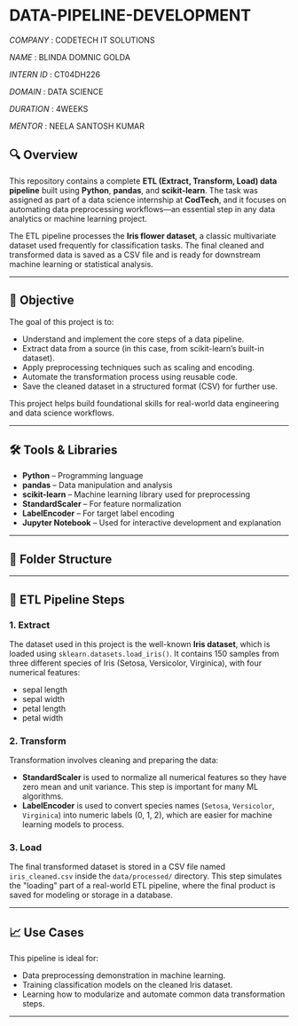 # DATA-PIPELINE-DEVELOPMENT

*COMPANY* :  CODETECH IT SOLUTIONS

*NAME* :  BLINDA DOMNIC GOLDA

*INTERN ID* :  CT04DH226

*DOMAIN* :  DATA SCIENCE

*DURATION* :  4WEEKS

*MENTOR* :  NEELA SANTOSH KUMAR


## 🔍 Overview

This repository contains a complete **ETL (Extract, Transform, Load) data pipeline** built using **Python**, **pandas**, and **scikit-learn**. The task was assigned as part of a data science internship at **CodTech**, and it focuses on automating data preprocessing workflows—an essential step in any data analytics or machine learning project.

The ETL pipeline processes the **Iris flower dataset**, a classic multivariate dataset used frequently for classification tasks. The final cleaned and transformed data is saved as a CSV file and is ready for downstream machine learning or statistical analysis.

---

## 🎯 Objective

The goal of this project is to:

- Understand and implement the core steps of a data pipeline.
- Extract data from a source (in this case, from scikit-learn’s built-in dataset).
- Apply preprocessing techniques such as scaling and encoding.
- Automate the transformation process using reusable code.
- Save the cleaned dataset in a structured format (CSV) for further use.

This project helps build foundational skills for real-world data engineering and data science workflows.

---

## 🛠️ Tools & Libraries

- **Python** – Programming language
- **pandas** – Data manipulation and analysis
- **scikit-learn** – Machine learning library used for preprocessing
- **StandardScaler** – For feature normalization
- **LabelEncoder** – For target label encoding
- **Jupyter Notebook** – Used for interactive development and explanation

---

## 📂 Folder Structure


---

## 🔄 ETL Pipeline Steps

### 1. **Extract**
The dataset used in this project is the well-known **Iris dataset**, which is loaded using `sklearn.datasets.load_iris()`. It contains 150 samples from three different species of Iris (Setosa, Versicolor, Virginica), with four numerical features:

- sepal length  
- sepal width  
- petal length  
- petal width

### 2. **Transform**
Transformation involves cleaning and preparing the data:

- **StandardScaler** is used to normalize all numerical features so they have zero mean and unit variance. This step is important for many ML algorithms.
- **LabelEncoder** is used to convert species names (`Setosa`, `Versicolor`, `Virginica`) into numeric labels (0, 1, 2), which are easier for machine learning models to process.

### 3. **Load**
The final transformed dataset is stored in a CSV file named `iris_cleaned.csv` inside the `data/processed/` directory. This step simulates the "loading" part of a real-world ETL pipeline, where the final product is saved for modeling or storage in a database.

---

## 📈 Use Cases

This pipeline is ideal for:

- Data preprocessing demonstration in machine learning.
- Training classification models on the cleaned Iris dataset.
- Learning how to modularize and automate common data transformation steps.

---


